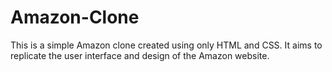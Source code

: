 # Amazon-Clone
This is a simple Amazon clone created using only HTML and CSS. It aims to replicate the user interface and design of the Amazon website.
